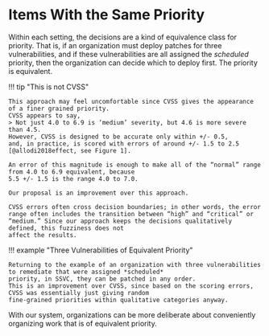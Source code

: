 # Items With the Same Priority

Within each setting, the decisions are a kind of equivalence class for priority.
That is, if an organization must deploy patches for three vulnerabilities, and if these vulnerabilities are all assigned
the *scheduled* priority, then the organization can decide which to deploy first.
The priority is equivalent.

!!! tip "This is not CVSS"

    This approach may feel uncomfortable since CVSS gives the appearance of a finer grained priority.
    CVSS appears to say,  
    > Not just 4.0 to 6.9 is ‘medium’ severity, but 4.6 is more severe than 4.5.
    However, CVSS is designed to be accurate only within +/- 0.5,
    and, in practice, is scored with errors of around +/- 1.5 to 2.5 [@allodi2018effect, see Figure 1].

    An error of this magnitude is enough to make all of the “normal” range from 4.0 to 6.9 equivalent, because 
    5.5 +/- 1.5 is the range 4.0 to 7.0.
    
    Our proposal is an improvement over this approach.

    CVSS errors often cross decision boundaries; in other words, the error range often includes the transition between “high” and “critical” or “medium.” Since our approach keeps the decisions qualitatively defined, this fuzziness does not
    affect the results.

!!! example "Three Vulnerabilities of Equivalent Priority"

    Returning to the example of an organization with three vulnerabilities to remediate that were assigned *scheduled*
    priority, in SSVC, they can be patched in any order.
    This is an improvement over CVSS, since based on the scoring errors, CVSS was essentially just giving random 
    fine-grained priorities within qualitative categories anyway.

With our system, organizations can be more deliberate about conveniently organizing work that is of equivalent priority.


